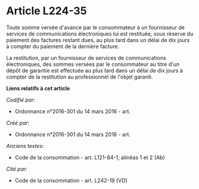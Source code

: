 # Article L224-35

Toute somme versée d'avance par le consommateur à un fournisseur de services de communications électroniques lui est
restituée, sous réserve du paiement des factures restant dues, au plus tard dans un délai de dix jours à compter du paiement
de la dernière facture.

La restitution, par un fournisseur de services de communications électroniques, des sommes versées par le consommateur au
titre d'un dépôt de garantie est effectuée au plus tard dans un délai de dix jours à compter de la restitution au
professionnel de l'objet garanti.

**Liens relatifs à cet article**

_Codifié par_:

  - Ordonnance n°2016-301 du 14 mars 2016 - art.

_Créé par_:

  - Ordonnance n°2016-301 du 14 mars 2016 - art.

_Anciens textes_:

  - Code de la consommation - art. L121-84-1, alinéas 1 et 2 (Ab)

_Cité par_:

  - Code de la consommation - art. L242-19 (VD)
